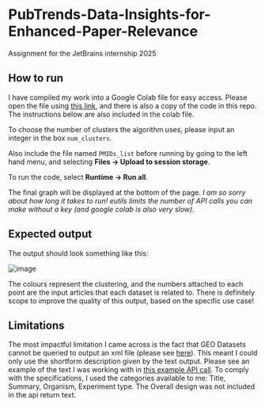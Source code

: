 # PubTrends-Data-Insights-for-Enhanced-Paper-Relevance
Assignment for the JetBrains internship 2025

## How to run
I have compiled my work into a Google Colab file for easy access. Please open the file using [this link](https://colab.research.google.com/drive/1iK4EsA_U7qivSoc8INfalE0mOu4KMOoy?usp=sharing), and there is also a copy of the code in this repo. The instructions below are also included in the colab file.

To choose the number of clusters the algorithm uses, please input an integer in the box `num_clusters`.

Also include the file named `PMIDs_list` before running by going to the left hand menu, and selecting **Files → Upload to session storage**.

To run the code, select **Runtime → Run all**.

The final graph will be displayed at the bottom of the page. *I am so sorry about how long it takes to run! eutils limits the number of API calls you can make without a key (and google colab is also very slow).*

## Expected output
The output should look something like this: 

![image](https://github.com/user-attachments/assets/a7016a73-c204-4fd0-8d1a-92d0b8910448)

The colours represent the clustering, and the numbers attached to each point are the input articles that each dataset is related to. There is definitely scope to improve the quality of this output, based on the specific use case!


## Limitations
The most impactful limitation I came across is the fact that GEO Datasets cannot be queried to output an xml file (please see [here](https://www.ncbi.nlm.nih.gov/books/NBK25499/table/chapter4.T._valid_values_of__retmode_and/?report=objectonly)). This meant I could only use the shortform description given by the text output. Please see an example of the text I was working with in [this example API call](https://eutils.ncbi.nlm.nih.gov/entrez/eutils/efetch.fcgi?db=gds&id=200127892&rettype=xml). To comply with the specifications, I used the categories available to me: Title, Summary, Organism, Experiment type. The Overall design was not included in the api return text.
